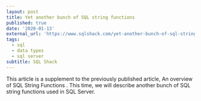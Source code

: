 ```yaml
---
layout: post
title: Yet another bunch of SQL string functions
published: true
date: '2020-01-13'
external_url: 'https://www.sqlshack.com/yet-another-bunch-of-sql-string-functions/'
tags:
  - sql
  - data types
  - sql server
subtitle: SQL Shack
---
```

This article is a supplement to the previously published article, An overview of SQL String Functions . This time, we will describe another bunch of SQL string functions used in SQL Server.
